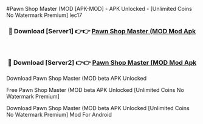 #Pawn Shop Master (MOD [APK-MOD] - APK Unlocked - [Unlimited Coins No Watermark Premium] lec17



<div align="center">

<h3>🔴 Download [Server1] 👉👉 <a href="https://momento.my/?title=Pawn_Shop_Master_(MOD">Pawn Shop Master (MOD Mod Apk</a></h3><br>

<h3>🔴 Download [Server2] 👉👉 <a href="https://momento.my/?title=Pawn_Shop_Master_(MOD">Pawn Shop Master (MOD Mod Apk</a></h3>
</div>



Download Pawn Shop Master (MOD beta APK Unlocked

Free Pawn Shop Master (MOD beta APK Unlocked [Unlimited Coins No Watermark Premium]

Download Pawn Shop Master (MOD beta APK Unlocked [Unlimited Coins No Watermark Premium] Mod For Android
